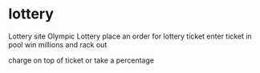 # lottery
Lottery site
Olympic Lottery
  place an order for lottery ticket 
  enter ticket in pool
  win millions and rack out
  
  charge on top of ticket or take a percentage
  
